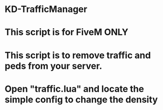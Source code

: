 # KD-TrafficManager
# This script is for FiveM ONLY
# This script is to remove traffic and peds from your server.
# Open "traffic.lua" and locate the simple config to change the density
